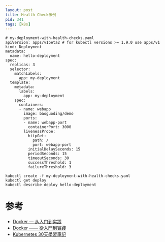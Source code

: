 ```yaml
---
layout: post
title: Health Check示例
pid: 341
tags: [k8s]
---
```


```demo
# my-deployment-with-health-checks.yaml
apiVersion: apps/v1beta2 # for kubectl versions >= 1.9.0 use apps/v1
kind: Deployment
metadata:
  name: hello-deployment
spec:
  replicas: 3
  selector:
    matchLabels:
      app: my-deployment
  template:
    metadata:
      labels:
        app: my-deployment
    spec:
      containers:
      - name: webapp
        image: baoguoding/demo
        ports:
        - name: webapp-port
          containerPort: 3000
        livenessProbe:
          httpGet:
            path: /
            port: webapp-port
          initialDelaySeconds: 15
          periodSeconds: 15
          timeoutSeconds: 30
          successThreshold: 1
          failureThreshold: 3

kubectl create -f my-deployment-with-health-checks.yaml
kubectl get deploy
kubectl describe deploy hello-deployment
```


# 参考

+ [Docker — 从入门到实践](https://github.com/yeasy/docker_practice/)
+ [Docker —— 從入門到實踐](https://philipzheng.gitbooks.io/docker_practice/content/)
+ [Kubernetes 30天學習筆記](https://github.com/zxcvbnius/k8s-30-day-sharing) 